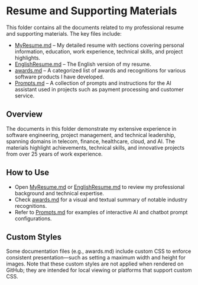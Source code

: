# Resume and Supporting Materials 

This folder contains all the documents related to my professional resume and supporting materials. The key files include:

- [MyResume.md](https://github.com/hsctim/Resume/blob/main/MyResume.md) – My detailed resume with sections covering personal information, education, work experience, technical skills, and project highlights.
- [EnglishResume.md](https://github.com/hsctim/Resume/blob/main/EnglishResume.md) – The English version of my resume.
- [awards.md](https://github.com/hsctim/Resume/blob/main/awards.md) – A categorized list of awards and recognitions for various software products I have developed.
- [Prompts.md](https://github.com/hsctim/Resume/blob/main/Prompts.md) – A collection of prompts and instructions for the AI assistant used in projects such as payment processing and customer service.

## Overview

The documents in this folder demonstrate my extensive experience in software engineering, project management, and technical leadership, spanning domains in telecom, finance, healthcare, cloud, and AI. The materials highlight achievements, technical skills, and innovative projects from over 25 years of work experience.

## How to Use

- Open [MyResume.md](https://github.com/hsctim/Resume/blob/main/MyResume.md) or [EnglishResume.md](https://github.com/hsctim/Resume/blob/main/EnglishResume.md) to review my professional background and technical expertise.
- Check [awards.md](https://github.com/hsctim/Resume/blob/main/awards.md) for a visual and textual summary of notable industry recognitions.
- Refer to [Prompts.md](https://github.com/hsctim/Resume/blob/main/Prompts.md) for examples of interactive AI and chatbot prompt configurations.

## Custom Styles

Some documentation files (e.g., awards.md) include custom CSS to enforce consistent presentation—such as setting a maximum width and height for images. Note that these custom styles are not applied when rendered on GitHub; they are intended for local viewing or platforms that support custom CSS.